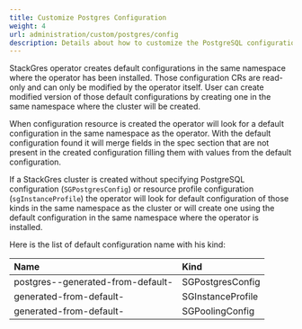 ```yaml
---
title: Customize Postgres Configuration
weight: 4
url: administration/custom/postgres/config
description: Details about how to customize the PostgreSQL configuration.
---
```


StackGres operator creates default configurations in the same namespace where the operator has
 been installed. Those configuration CRs are read-only and can only be modified by the operator
 itself. User can create modified version of those default configurations by creating one in the
 same namespace where the cluster will be created.
 
When configuration resource is created the operator will look for a default configuration in the
 same namespace as the operator. With the default configuration found it will merge fields in the
 spec section that are not present in the created configuration filling them with values from the
 default configuration.

If a StackGres cluster is created without specifying PostgreSQL configuration
 (`SGPostgresConfig`) or resource profile configuration (`sgInstanceProfile`) the operator
 will look for default configuration of those kinds in the same namespace as the cluster or will
 create one using the default configuration in the same namespace where the operator is installed.

Here is the list of default configuration name with his kind:

| Name                                                        | Kind              |
|:------------------------------------------------------------|:------------------|
| postgres-<major version>-generated-from-default-<timestamp> | SGPostgresConfig  |
| generated-from-default-<timestamp>                          | SGInstanceProfile |
| generated-from-default-<timestamp>                          | SGPoolingConfig   |
